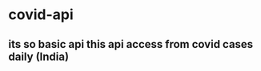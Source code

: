 # covid-api
its so basic api 
this api access from covid cases daily (India)
-----------------------------------------------


